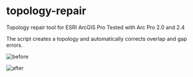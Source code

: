 # topology-repair
Topology repair tool for ESRI ArcGIS Pro 
Tested with Arc Pro 2.0 and 2.4

The script creates a topology and automatically corrects overlap and gap errors. 

![before](before)

![after](after)
